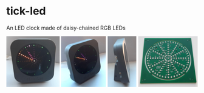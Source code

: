 # tick-led
An LED clock made of daisy-chained RGB LEDs

![tick-led](https://github.com/ole00/tick-led/raw/master/img/tl000-tick-led.jpg "tick-led")
